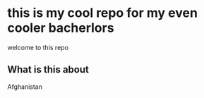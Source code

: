 # this is my cool repo for my even cooler bacherlors 

welcome to this repo


## What is this about

Afghanistan
